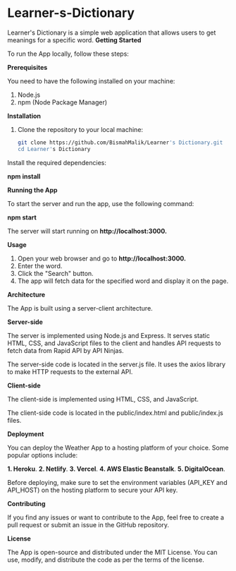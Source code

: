 # Learner-s-Dictionary

Learner's Dictionary is a simple web application that allows users to get meanings for a specific word. 
**Getting Started**

To run the App locally, follow these steps:

**Prerequisites**

You need to have the following installed on your machine:

1. Node.js
2. npm (Node Package Manager)

**Installation**

1. Clone the repository to your local machine:
   ```bash
   git clone https://github.com/BismahMalik/Learner's Dictionary.git
   cd Learner's Dictionary
   
Install the required dependencies:

**npm install**

**Running the App**

To start the server and run the app, use the following command:
 
**npm start**

The server will start running on **http://localhost:3000.**

**Usage**

1. Open your web browser and go to **http://localhost:3000.**
2. Enter the word.
3. Click the "Search" button.
4. The app will fetch data for the specified word and display it on the page.

**Architecture**

The App is built using a server-client architecture.

**Server-side**

The server is implemented using Node.js and Express. It serves static HTML, CSS, and JavaScript files to the client and handles API requests to fetch data from Rapid API by API Ninjas.

The server-side code is located in the server.js file. It uses the axios library to make HTTP requests to the external API.


**Client-side**

The client-side is implemented using HTML, CSS, and JavaScript. 

The client-side code is located in the public/index.html and public/index.js files.

**Deployment**

You can deploy the Weather App to a hosting platform of your choice. Some popular options include:

**1. Heroku**.
**2. Netlify**.
**3. Vercel**.
**4. AWS Elastic Beanstalk**.
**5. DigitalOcean**.

Before deploying, make sure to set the environment variables (API_KEY and API_HOST) on the hosting platform to secure your API key.

**Contributing**

If you find any issues or want to contribute to the  App, feel free to create a pull request or submit an issue in the GitHub repository.

**License**

The App is open-source and distributed under the MIT License. You can use, modify, and distribute the code as per the terms of the license.
